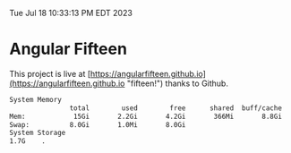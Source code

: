 Tue Jul 18 10:33:13 PM EDT 2023

# Angular Fifteen


This project is live at [https://angularfifteen.github.io](https://angularfifteen.github.io "fifteen!") thanks to Github.

```bash
System Memory
               total        used        free      shared  buff/cache   available
Mem:            15Gi       2.2Gi       4.2Gi       366Mi       8.8Gi        12Gi
Swap:          8.0Gi       1.0Mi       8.0Gi
System Storage
1.7G	.
```
```bash
